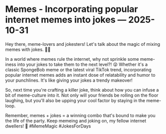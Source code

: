 # Memes - Incorporating popular internet memes into jokes — 2025-10-31

Hey there, meme-lovers and jokesters! Let's talk about the magic of mixing memes with jokes. 🤣💥

In a world where memes rule the internet, why not sprinkle some meme-iness into your jokes to take them to the next level?! 😜 Whether it's a classic SpongeBob meme or the latest viral TikTok trend, incorporating popular internet memes adds an instant dose of relatability and humor to your punchlines. It's like giving your jokes a trendy makeover!

So, next time you're crafting a killer joke, think about how you can infuse a bit of meme-culture into it. Not only will your friends be rolling on the floor laughing, but you'll also be upping your cool factor by staying in the meme-loop.

Remember, memes + jokes = a winning combo that's bound to make you the life of the party. Keep memeing and joking on, my fellow internet dwellers! 🌟 #MemeMagic #JokesForDays